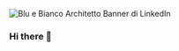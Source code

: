 ![Blu e Bianco Architetto Banner di LinkedIn](https://user-images.githubusercontent.com/62215881/165932907-9ecc14e0-fd14-4d47-9c86-7628c04bea89.gif)


### Hi there 👋
